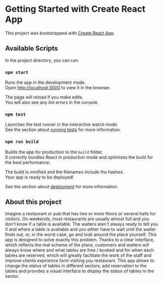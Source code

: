 # Getting Started with Create React App

This project was bootstrapped with [Create React App](https://github.com/facebook/create-react-app).

## Available Scripts

In the project directory, you can run:

### `npm start`

Runs the app in the development mode.\
Open [http://localhost:3000](http://localhost:3000) to view it in the browser.

The page will reload if you make edits.\
You will also see any lint errors in the console.

### `npm test`

Launches the test runner in the interactive watch mode.\
See the section about [running tests](https://facebook.github.io/create-react-app/docs/running-tests) for more information.

### `npm run build`

Builds the app for production to the `build` folder.\
It correctly bundles React in production mode and optimizes the build for the best performance.

The build is minified and the filenames include the hashes.\
Your app is ready to be deployed!

See the section about [deployment](https://facebook.github.io/create-react-app/docs/deployment) for more information.

## About this project

Imagine a restaurant or pub that has two or more floors or several halls for visitors. On weekends, most restaurants are usually almost full and you don't know if a table is available. The waiters aren't always ready to tell you if and where a table is available and you either have to wait until the waiter finds out, or, in the worst case, go and look around the place yourself. 
This app is designed to solve exactly this problem. Thanks to a clear interface, which reflects the real scheme of the place, customers and waiters will always know where and what tables are free / booked and for when each tables are reserved, which will greatly facilitate the work of the staff and improve clients expirience form visiting you restaurant.
This app allows to change the status of tables in different sectors, add reservation to the tables and provides a visual interface to display the status of tables in the sector.
